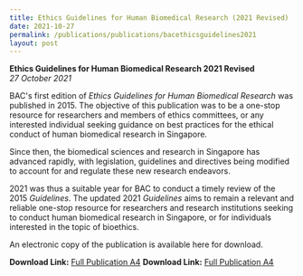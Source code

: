 ```yaml
---
title: Ethics Guidelines for Human Biomedical Research (2021 Revised)
date: 2021-10-27
permalink: /publications/publications/bacethicsguidelines2021
layout: post
---
```

**Ethics Guidelines for Human Biomedical Research 2021 Revised** <br>
*27 October 2021*

BAC's first edition of *Ethics Guidelines for Human Biomedical Research* was published in 2015. The objective of this publication was to be a one-stop resource for researchers and members of ethics committees, or any interested individual seeking guidance on best practices for the ethical conduct of human biomedical research in Singapore.

Since then, the biomedical sciences and research in Singapore has advanced rapidly, with legislation, guidelines and directives being modified to account for and regulate these new research endeavors.

2021 was thus a suitable year for BAC to conduct a timely review of the 2015 *Guidelines*. The updated 2021 *Guidelines* aims to remain a relevant and reliable one-stop resource for researchers and research institutions seeking to conduct human biomedical research in Singapore, or for individuals interested in the topic of bioethics.

An electronic copy of the publication is available here for download.

**Download Link:** [Full Publication A4](https://go.gov.sg/bacethicsguidelines2021-a4)
**Download Link:** [Full Publication A4](https://go.gov.sg/bacethicsguidelines2021-a5)